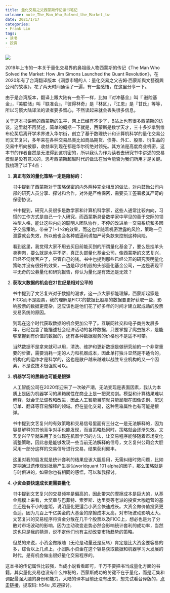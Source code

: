```yaml
---
title: 量化交易之父西蒙斯传记读书笔记
urlname: note_The_Man_Who_Solved_the_Market_tw
date: 2021/1/17
categories: 
- Frank Lin
tags:
- 读书
- 投资
---
```


![](http://img3m1.ddimg.cn/29/6/1626295601-1_u_3.jpg)

2019年上市的一本关于量化交易界的鼻祖级人物西蒙斯的传记《The Man Who Solved the Market: How Jim Simons Launched the Quant Revolution》，在2020年有了台湾翻译版本《洞悉市場的人：量化交易之父吉姆‧西蒙斯與文藝復興公司的故事》，花了两天时间通读了一遍，有一些感悟，在这里分享一下。

由于是台湾版本，翻译上跟大陆有一些不一样，比如『对冲基金』叫『 避险基金』，『美联储』叫『联准会』，『彼得林奇』是『林区』，『江恩』是『甘氏』等等，所以习惯大陆译法的读者要多留心，不然读起来就会丢失很多信息。

关于这本书讲解的西蒙斯的生平，网上已经有不少了，B站上也有很多西蒙斯的访谈，这里就不再赘述，简单的概括一下就是，西蒙斯是数学天才，三十多岁拿到维布伦奖后离开学术界进入华尔街，创立了基于数理统计和计算机科学的量化交易公司文艺复兴，多年来在各种交易品类比如商品期货、债券、外汇、股票、衍生品的交易中所向披靡，收益率到现在都是华尔街绝对领先。其方法是高度商业机密，这本书的作者自然是无法得到这机密的，所以我认为作为读者去研究书中讲述的交易模型是没有意义的，思考西蒙斯超越时代的做法在当今能否为我们所用才是关键。我梳理了以下4点：

 1. **真正有效的量化策略一定是隐秘的：**

    书中提到了西蒙斯对于策略保密的内外两种完全相反的做法，对内鼓励公司内部的研究人员分享、探讨和合作，对外是严格保密，需要员工签署极其严苛的保密协议。

    书中提到，研究人员很多是数学家和计算机科学家，这些人通常比较内向，习惯的工作方式是自己一个人研究，而西蒙斯具备数学家中罕见的善于交际的领袖型人格，能让这些内向的聪明人团队协作，不停的改进单一交易系统和多因子交易策略，带来了1+1>2的效果，而这也伴随着机密泄露的风险，策略一旦泄露就会失效，所以他也会各种威逼利诱加严苛条款来控制这种风险。

    看到这里，我觉得大家不用去买目前能买到的所谓量化基金了，要么是挂羊头卖狗肉，要么就是水平不济，真正头部量化基金公司，像西蒙斯的文艺复兴，已经不伺候客户了，只管自己的钱。书中也提到那些已经公开的研究表明量化策略并没有很好的效果，一边是印钞机般的头部量化基金公司，一边是表现平平无奇的公募量化和研究报告，你认为量化是有效还是无效？

    

 2. **获取大数据的机会在21世纪是相对公平的**

    书中提到了文艺复兴对于数据的渴求，这一点大家都能理解，西蒙斯起家是FICC而不是股票，我的理解是FICC的数据比股票的数据要更好获取一些，影响股票的数据更庞杂，这应该也是他们花了好多年的时间才建立起成熟的股票交易系统的原因。

    到现在这个时代获取数据的机会更加公平了。互联网社交和电子商务发展多年，已经包含了能描述社会经济活动的各种数据，只要掌握了爬虫技术，是能够掌握到有价值的数据的，还有各种数据服务的价格也不是遥不可攀。

    当然数据不是拿来就可以用，清洗、维护和更新数据是做研究前的一个非常重要的步骤，需要消耗一定的人力和机器成本，因此单打独斗显然是不适合的，机构化的运作才是科学的，这也是散户越来越难以战胜专业机构的又一个因素，不是说技术很强就可以。

    

 3. **机器学习的黑箱也可能是银弹**

    人工智能公司在2020年迎来了一次破产潮，无法变现是表面因素，我认为本质上是因为机器学习的黑箱属性在商业上是一把双刃剑。模型和计算结果难以解释，就会无法调教和改进，因此人工智能目前就只能局限在图像识别、配送订单、翻译等容易解释的领域。但在量化交易，这种黑箱属性也有可能是银弹。

    书中提到文艺复兴的有效策略和交易信号里面有三分之一是无法解释的，因为容易解释的其他竞争对手也能发现，而当策略趋同时，策略就会逐渐失效。文艺复兴早早就采用了类似现在机器学习的方法，让交易程序能够随着市场变化调整策略，因此总是能够发现一些当前无法解释的信号，文艺复兴公司会大胆采用一部分这样的交易信号进行交易，结果获利颇丰。

    这里对我的启发就是统计套利的结果应该大胆启用，无需纠结时效问题，比如定期通过遗传规划批量产生类似worldquant 101 alpha的因子，那么策略就是与时俱进的，如果你也有相同的感悟，可以和我探讨。

    

 4. **小资金要快速成长更需要量化**

    书中提到文艺复兴的交易频率是偏高的，因此带来的摩擦成本是巨大的，从基金规模上来看，大奖章与巴菲特、索罗斯、达里奥等老派的投资大咖运营的基金还是有不小的差距，说明量化更适合小资金快速成长。大资金做价值投资更合适，因为几百上千亿美金的大基金的摩擦成本太高，对市场波动影响太大。文艺复兴的交易程序将资金分散在几千个股票以及FICC上，想必也是为了分散对市场波动的影响，因为主动改变走势必然会影响统计套利的成功率，当然这也只是我的猜测，说不定他们也有主动改变市场趋势的策略。

    但总的来说，小资金做跟随（无论是动量还是反转）肯定是比大资金要容易的多，综合以上几点上，小团队小资金在这个容易获取数据和机器学习大发展的时代，是有机会做出很好量化交易程序的。

这本书的传记属性比较强，当成小说看看即可，千万不要把书当成量化方面的书籍，其实量化交易也没有什么神秘的，西蒙斯成功的关键不在于量化，而是汇集和调配最强大脑的身份和能力。大陆的译本目前还没有出来，想先试看台译版的，[点击链接](https://pan.baidu.com/s/1SVmkSl1O6jZIk0H-PlBApA )，提取码: h54u ,欢迎探讨。





